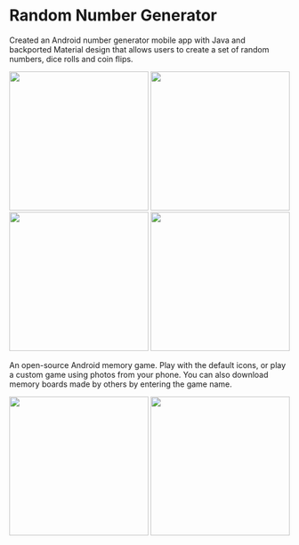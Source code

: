 # Random Number Generator

Created an Android number generator mobile app with Java and backported Material design  that allows users to create a set of random numbers, dice rolls and coin flips. 


<p float="middle">
<img width="250px" src='https://user-images.githubusercontent.com/73323113/128649597-c1b6abcd-1036-4a5e-8a48-5609ee8a8529.png' />

<img width="250px" src='https://user-images.githubusercontent.com/73323113/128649602-8b41b331-0f4d-4150-9c36-13a6ae626047.png' />

<img width="250px" src='https://user-images.githubusercontent.com/73323113/128649611-25e5d5bd-400d-4568-8f81-c060066d71b6.png' />

<img width="250px" src='https://user-images.githubusercontent.com/73323113/128649630-303dd750-fa69-4286-b8ca-91591f959933.png' />
    
</p>

An open-source Android memory game. Play with the default icons, or play a custom game using photos from your phone. You can also download memory boards made by others by entering the game name.

<p float="middle">
    <img width="250px" src='https://github.com/rpandey1234/MyMemory/blob/main/assets/customWinConfetti.png' />
    <img width="250px" src='https://github.com/rpandey1234/MyMemory/blob/main/assets/creationFlow.png' />
</p>


